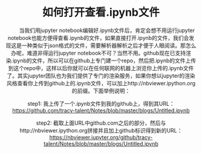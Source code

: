 <center><h1>如何打开查看.ipynb文件</h1><center>

&nbsp;&nbsp;&nbsp;&nbsp;&nbsp;&nbsp;&nbsp;&nbsp;当我们用jupyter notebook编辑好.ipynb文件后，肯定会想不用运行jupyter notebook也能方便得查看.ipynb的文件，如果直接打开.ipynb的文件，我们会发现这是一种类似于json格式的文件，需要解析器解析之后才便于人眼阅读。那怎么办呢，难道非得运行jupyter notebook不可？当然不用。github现在已支持渲染.ipynb的文件，所以可以在github上专门建一个repo，然后把.ipynb的文件上传到这个repo中，这样以后你就可以在任何联网的机器上浏览你上传的.ipynb文件了。其实jupyter团队也为我们提供了专门的渲染服务，如果你想以jupyter的渲染风格查看你上传到github上的.ipynb文件，可以加上http://nbviewer.ipython.org的前缀。下面举例说明：

step1: 我上传了一个.ipynb文件到我的github上，得到其URL：https://github.com/tracy-talent/Notes/blob/master/blogs/Untitled.ipynb

step2: 截取上面URL中github.com之后的部分，然后与http://nbviewer.ipython.org拼接并且加上github标识得到新的URL：https://nbviewer.jupyter.org/github/tracy-talent/Notes/blob/master/blogs/Untitled.ipynb
